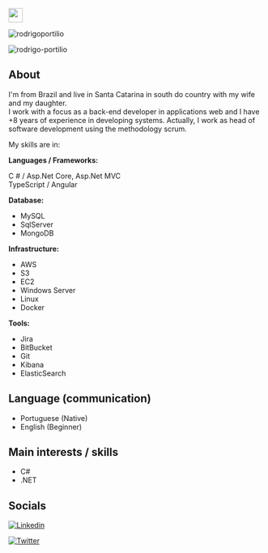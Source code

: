 
[<img src="https://www.codewars.com/users/rodrigoportilio/badges/micro" height="28px">](https://www.codewars.com/users/rodrigoportilio)

![rodrigoportilio](https://github-readme-stats.vercel.app/api?username=rodrigo-portilio&count_private=true)

![rodrigo-portilio](https://github-readme-stats.vercel.app/api/top-langs/?username=rodrigo-portilio&count_private=true&layout=compact&langs_count=8&hide=html,css)

## About

I'm from Brazil and live in Santa Catarina in south do country with my wife and my daughter.  
I work with a focus as a back-end developer in applications web and I have +8 years of experience in developing systems.
Actually, I work as head of software development using the methodology scrum.

My skills are in:

**Languages / Frameworks:**  

C # / Asp.Net Core, Asp.Net MVC  
TypeScript / Angular

**Database:**

- MySQL
- SqlServer
- MongoDB

**Infrastructure:**

- AWS
- S3
- EC2
- Windows Server
- Linux
- Docker

**Tools:**

- Jira
- BitBucket
- Git
- Kibana
- ElasticSearch 

## Language (communication)

- Portuguese (Native)
- English (Beginner)

## Main interests / skills

- C#
- .NET

## Socials

[![Linkedin](https://img.shields.io/badge/LinkedIn-100%25-blue?style=for-the-badge&logo=Linkedin&logoColor=white&link=https://www.linkedin.com/in/rodrigo-santos-portilio/)](https://www.linkedin.com/in/rodrigo-santos-portilio/)

[![Twitter](https://img.shields.io/twitter/follow/rodrigoportilio?color=1DA1F2&label=Twitter&logo=twitter&logoColor=fff&style=for-the-badge)](https://twitter.com/rodrigoportilio)

